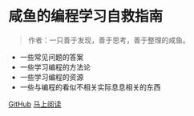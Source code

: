 # 咸鱼的编程学习自救指南

> 作者：一只善于发现，善于思考，善于整理的咸鱼。

- 一些常见问题的答案
- 一些学习编程的方法论
- 一些学习编程的资源
- 一些与编程的看似不相关实际息息相关的东西

[GitHub](https://github.com/yuqing521/Programming-self-help-guide)
[马上阅读](/0x00)